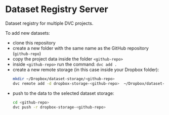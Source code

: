 # Dataset Registry Server
Dataset registry for multiple DVC projects.

To add new datasets:
- clone this repository
- create a new folder with the same name as the GitHub repository (`github-repo`)
- copy the project data inside the folder `<github-repo>`
- inside `<github-repo>` run the command: `dvc add .`
- create a new remote storage (in this case inside your Dropbox folder):
  ```bash
  mkdir ~/Dropbox/dataset-storage/<github-repo>
  dvc remote add -d dropbox-storage-<github-repo>  ~/Dropbox/dataset-storage/<github-repo>
  ```
- push to the data to the selected dataset storage:
  ```bash
  cd <github-repo>
  dvc push -r dropbox-storage-<github-repo>
  ```
